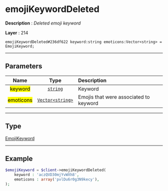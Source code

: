 # emojiKeywordDeleted

**Description** : *Deleted emoji keyword*

**Layer** : 214

```tl
emojiKeywordDeleted#236df622 keyword:string emoticons:Vector<string> = EmojiKeyword;
```

---

## Parameters

| Name | Type | Description |
| :---: | :---: | :--- |
| <mark>keyword</mark> | [`string`](type/string) | Keyword |
| <mark>emoticons</mark> | [`Vector<string>`](type/string) | Emojis that were associated to keyword |

---

## Type

[EmojiKeyword](type/EmojiKeyword)

---

## Example

```php
$emojiKeyword = $client->emojiKeywordDeleted(
	keyword : 'aczQVD30mjYvWXh8',
	emoticons : array('pvlDu6r0g3N9kecy'),
);
```